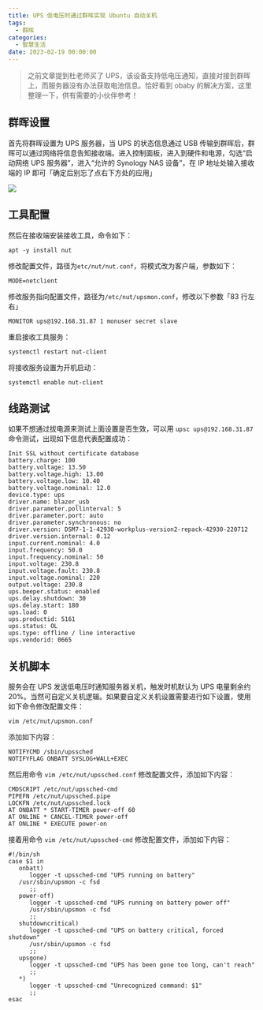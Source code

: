 ```yaml
---
title: UPS 低电压时通过群晖实现 Ubuntu 自动关机
tags:
  - 群晖
categories:
  - 智慧生活
date: 2023-02-19 00:00:00
---
```


> 之前文章提到杜老师买了 UPS，该设备支持低电压通知，直接对接到群晖上，而服务器没有办法获取电池信息。恰好看到 obaby 的解决方案，这里整理一下，供有需要的小伙伴参考！

<!-- more -->

## 群晖设置

首先将群晖设置为 UPS 服务器，当 UPS 的状态信息通过 USB 传输到群晖后，群晖可以通过网络将信息告知接收端。进入控制面板，进入到硬件和电源，勾选“启动网络 UPS 服务器”，进入“允许的 Synology NAS 设备”，在 IP 地址处输入接收端的 IP 即可「确定后别忘了点右下方处的应用」

![](https://cdn.dusays.com/2023/02/557-1.jpg)

## 工具配置

然后在接收端安装接收工具，命令如下：

```
apt -y install nut
```

修改配置文件，路径为`etc/nut/nut.conf`，将模式改为客户端，参数如下：

```
MODE=netclient
```

修改服务指向配置文件，路径为`/etc/nut/upsmon.conf`，修改以下参数「83 行左右」


```
MONITOR ups@192.168.31.87 1 monuser secret slave
```

重启接收工具服务：

```
systemctl restart nut-client
```

将接收服务设置为开机启动：

```
systemctl enable nut-client
```

## 线路测试

如果不想通过拔电源来测试上面设置是否生效，可以用 `upsc ups@192.168.31.87` 命令测试，出现如下信息代表配置成功：

```
Init SSL without certificate database
battery.charge: 100
battery.voltage: 13.50
battery.voltage.high: 13.00
battery.voltage.low: 10.40
battery.voltage.nominal: 12.0
device.type: ups
driver.name: blazer_usb
driver.parameter.pollinterval: 5
driver.parameter.port: auto
driver.parameter.synchronous: no
driver.version: DSM7-1-1-42930-workplus-version2-repack-42930-220712
driver.version.internal: 0.12
input.current.nominal: 4.0
input.frequency: 50.0
input.frequency.nominal: 50
input.voltage: 230.8
input.voltage.fault: 230.8
input.voltage.nominal: 220
output.voltage: 230.8
ups.beeper.status: enabled
ups.delay.shutdown: 30
ups.delay.start: 180
ups.load: 0
ups.productid: 5161
ups.status: OL
ups.type: offline / line interactive
ups.vendorid: 0665
```

## 关机脚本

服务会在 UPS 发送低电压时通知服务器关机，触发时机默认为 UPS 电量剩余约 20%。当然可自定义关机逻辑。如果要自定义关机设置需要进行如下设置，使用如下命令修改配置文件：

```
vim /etc/nut/upsmon.conf
```

添加如下内容：

```
NOTIFYCMD /sbin/upssched
NOTIFYFLAG ONBATT SYSLOG+WALL+EXEC
```

然后用命令 `vim /etc/nut/upssched.conf` 修改配置文件，添加如下内容：

```
CMDSCRIPT /etc/nut/upssched-cmd
PIPEFN /etc/nut/upssched.pipe
LOCKFN /etc/nut/upssched.lock
AT ONBATT * START-TIMER power-off 60
AT ONLINE * CANCEL-TIMER power-off
AT ONLINE * EXECUTE power-on
```

接着用命令 `vim /etc/nut/upssched-cmd` 修改配置文件，添加如下内容：

```
#!/bin/sh
case $1 in
   onbatt)
      logger -t upssched-cmd "UPS running on battery"
   /usr/sbin/upsmon -c fsd
      ;;
   power-off)
      logger -t upssched-cmd "UPS running on battery power off"
      /usr/sbin/upsmon -c fsd
      ;;
   shutdowncritical)
      logger -t upssched-cmd "UPS on battery critical, forced shutdown"
      /usr/sbin/upsmon -c fsd
      ;;
   upsgone)
      logger -t upssched-cmd "UPS has been gone too long, can't reach"
      ;;
   *)
      logger -t upssched-cmd "Unrecognized command: $1"
      ;;
esac
```